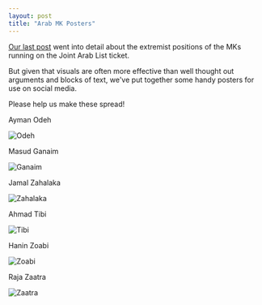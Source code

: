 ```yaml
---
layout: post
title: "Arab MK Posters"
---
```


[Our last post](http://judeanpf.com/2015/03/15/Why-Arab-Parties-are-never-in-governing-coalitions/) went into detail about the extremist positions of the MKs running on the Joint Arab List ticket.

But given that visuals are often more effective than well thought out arguments and blocks of text, we've put together some handy posters for use on social media.

Please help us make these spread!

Ayman Odeh

![Odeh](https://i.imgur.com/UhbfHit.jpg)

Masud Ganaim

![Ganaim](https://i.imgur.com/W4Pkqax.jpg)

Jamal Zahalaka

![Zahalaka](https://i.imgur.com/d1MAv9z.jpg)

Ahmad Tibi

![Tibi](https://i.imgur.com/LBXbiim.jpg)

Hanin Zoabi

![Zoabi](https://i.imgur.com/65wkgzp.jpg)

Raja Zaatra

![Zaatra](https://i.imgur.com/tc7MbPo.jpg)
